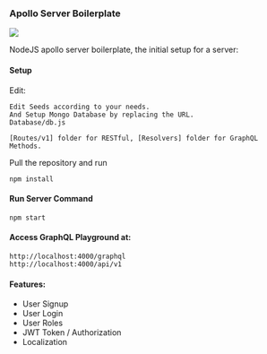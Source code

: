 ### Apollo Server Boilerplate

<img src="https://travis-ci.com/Kaakati/Apollo-Server-Boilerplate.svg?branch=master">

NodeJS apollo server boilerplate, the initial setup for a server:

#### Setup
Edit:
```
Edit Seeds according to your needs.
And Setup Mongo Database by replacing the URL.
Database/db.js

[Routes/v1] folder for RESTful, [Resolvers] folder for GraphQL Methods.
```

Pull the repository and run
```
npm install
```

#### Run Server Command
```
npm start
```

#### Access GraphQL Playground at:
```
http://localhost:4000/graphql
http://localhost:4000/api/v1
```

#### Features:
- User Signup
- User Login
- User Roles
- JWT Token / Authorization
- Localization

